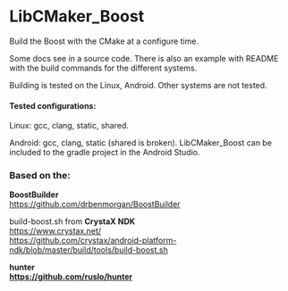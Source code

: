 # LibCMaker_Boost
Build the Boost with the CMake at a configure time.

Some docs see in a source code. There is also an example with README with the build commands for the different systems.

Building is tested on the Linux, Android. Other systems are not tested.

#### Tested configurations:

Linux: gcc, clang, static, shared.

Android: gcc, clang, static (shared is broken). LibCMaker_Boost can be included to the gradle project in the Android Studio.

### Based on the:

<b>BoostBuilder</b><br />
https://github.com/drbenmorgan/BoostBuilder

build-boost.sh from <b>CrystaX NDK</b><br />
https://www.crystax.net/  <br />
https://github.com/crystax/android-platform-ndk/blob/master/build/tools/build-boost.sh

<b>hunter<b><br />
https://github.com/ruslo/hunter
